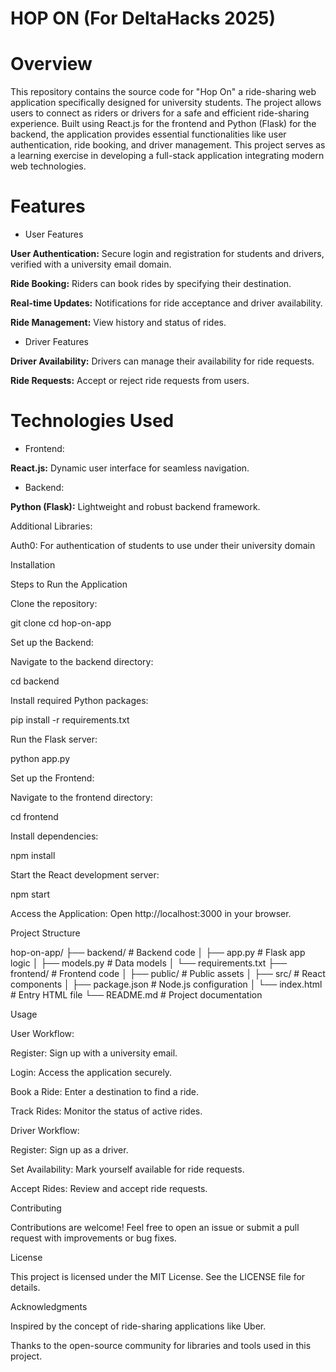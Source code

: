 # HOP ON (For DeltaHacks 2025)
# Overview 
This repository contains the source code for "Hop On" a ride-sharing web application specifically designed for university students. The project allows users to connect as riders or drivers for a safe and efficient ride-sharing experience. Built using React.js for the frontend and Python (Flask) for the backend, the application provides essential functionalities like user authentication, ride booking, and driver management. This project serves as a learning exercise in developing a full-stack application integrating modern web technologies.

# Features

* User Features

**User Authentication:** Secure login and registration for students and drivers, verified with a university email domain.

**Ride Booking:** Riders can book rides by specifying their destination.

**Real-time Updates:** Notifications for ride acceptance and driver availability.

**Ride Management:** View history and status of rides.

* Driver Features

**Driver Availability:** Drivers can manage their availability for ride requests.

**Ride Requests:** Accept or reject ride requests from users.

# Technologies Used

* Frontend:

**React.js:** Dynamic user interface for seamless navigation.

* Backend:

**Python (Flask):** Lightweight and robust backend framework.

Additional Libraries:

Auth0: For authentication of students to use under their university domain


Installation

Steps to Run the Application

Clone the repository:

git clone <repository-url>
cd hop-on-app

Set up the Backend:

Navigate to the backend directory:

cd backend

Install required Python packages:

pip install -r requirements.txt

Run the Flask server:

python app.py

Set up the Frontend:

Navigate to the frontend directory:

cd frontend

Install dependencies:

npm install

Start the React development server:

npm start

Access the Application:
Open http://localhost:3000 in your browser.

Project Structure

hop-on-app/
├── backend/            # Backend code
│   ├── app.py          # Flask app logic
│   ├── models.py       # Data models
│   └── requirements.txt
├── frontend/           # Frontend code
│   ├── public/         # Public assets
│   ├── src/            # React components
│   ├── package.json    # Node.js configuration
│   └── index.html      # Entry HTML file
└── README.md           # Project documentation

Usage

User Workflow:

Register: Sign up with a university email.

Login: Access the application securely.

Book a Ride: Enter a destination to find a ride.

Track Rides: Monitor the status of active rides.

Driver Workflow:

Register: Sign up as a driver.

Set Availability: Mark yourself available for ride requests.

Accept Rides: Review and accept ride requests.

Contributing

Contributions are welcome! Feel free to open an issue or submit a pull request with improvements or bug fixes.

License

This project is licensed under the MIT License. See the LICENSE file for details.

Acknowledgments

Inspired by the concept of ride-sharing applications like Uber.

Thanks to the open-source community for libraries and tools used in this project.

